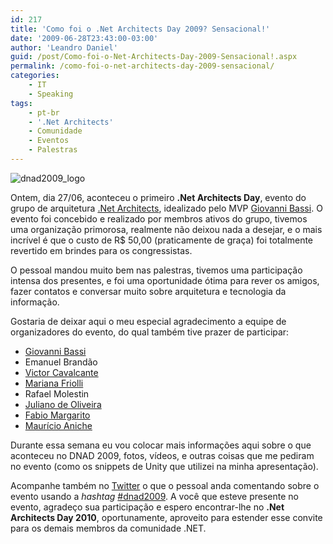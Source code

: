 ```yaml
---
id: 217
title: 'Como foi o .Net Architects Day 2009? Sensacional!'
date: '2009-06-28T23:43:00-03:00'
author: 'Leandro Daniel'
guid: /post/Como-foi-o-Net-Architects-Day-2009-Sensacional!.aspx
permalink: /como-foi-o-net-architects-day-2009-sensacional/
categories:
    - IT
    - Speaking
tags:
    - pt-br
    - '.Net Architects'
    - Comunidade
    - Eventos
    - Palestras
---
```


![dnad2009_logo](http://leandrodaniel.com/pics/WindowsLiveWriter/Comofoio.NetArchitectsDay2009Sensacional/22F6F9FD/dnad2009_logo_thumb.png "dnad2009_logo")

Ontem, dia 27/06, aconteceu o primeiro **.Net Architects Day**, evento do grupo de arquitetura [.Net Architects](http://www.dotnetarchitects.net/page/NET-Architects-Day-2009), idealizado pelo MVP [Giovanni Bassi](http://unplugged.giggio.net/). O evento foi concebido e realizado por membros ativos do grupo, tivemos uma organização primorosa, realmente não deixou nada a desejar, e o mais incrível é que o custo de R$ 50,00 (praticamente de graça) foi totalmente revertido em brindes para os congressistas.

O pessoal mandou muito bem nas palestras, tivemos uma participação intensa dos presentes, e foi uma oportunidade ótima para rever os amigos, fazer contatos e conversar muito sobre arquitetura e tecnologia da informação.

Gostaria de deixar aqui o meu especial agradecimento a equipe de organizadores do evento, do qual também tive prazer de participar:

- [Giovanni Bassi](http://unplugged.giggio.net/)
- Emanuel Brandão
- [Victor Cavalcante](http://www.mgrtconsultoria.com/blog/admin/Pages/victor@cavalcante.net)
- [Mariana Friolli](http://www.meadiciona.com/frioli)
- Rafael Molestin
- [Juliano de Oliveira](http://programandoem.net/)
- [Fabio Margarito](http://www.mgrtconsultoria.com/blog/admin/Pages/www.mgrtconsultoria.com)
- [Maurício Aniche](http://www.aniche.com.br/blog/)

Durante essa semana eu vou colocar mais informações aqui sobre o que aconteceu no DNAD 2009, fotos, vídeos, e outras coisas que me pediram no evento (como os snippets de Unity que utilizei na minha apresentação).

Acompanhe também no [Twitter](http://search.twitter.com/search?q=%23dnad2009) o que o pessoal anda comentando sobre o evento usando a *hashtag* [\#dnad2009](http://search.twitter.com/search?q=%23dnad2009). A você que esteve presente no evento, agradeço sua participação e espero encontrar-lhe no **.Net Architects Day 2010**, oportunamente, aproveito para estender esse convite para os demais membros da comunidade .NET.
